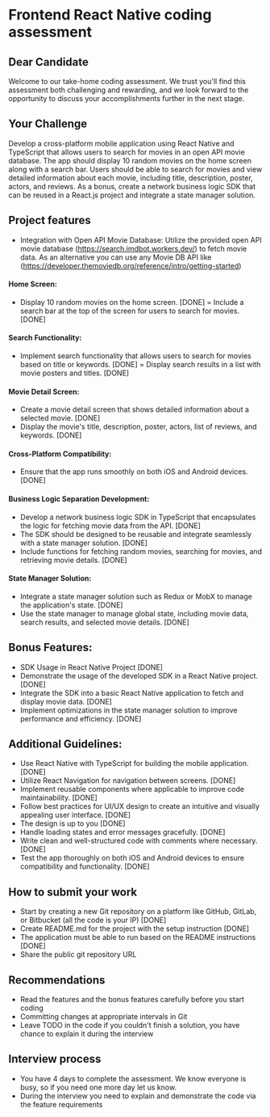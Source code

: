 # Frontend React Native coding assessment

## Dear Candidate
Welcome to our take-home coding assessment. We trust you'll find this assessment both challenging and rewarding, and we look forward to the opportunity to discuss your accomplishments further in the next stage.

## Your Challenge
Develop a cross-platform mobile application using React Native and TypeScript that allows users to search for movies in an open API movie database. The app should display 10 random movies on the home screen along with a search bar. Users should be able to search for movies and view detailed information about each movie, including title, description, poster, actors, and reviews. As a bonus, create a network business logic SDK that can be reused in a React.js project and integrate a state manager solution.

## Project features
- Integration with Open API Movie Database: Utilize the provided open API movie database (https://search.imdbot.workers.dev/) to fetch movie data. As an alternative you can use any Movie DB API like (https://developer.themoviedb.org/reference/intro/getting-started)

#### Home Screen:
- Display 10 random movies on the home screen. [DONE]
= Include a search bar at the top of the screen for users to search for movies. [DONE]

#### Search Functionality:
- Implement search functionality that allows users to search for movies based on title or keywords. [DONE]
= Display search results in a list with movie posters and titles. [DONE]

#### Movie Detail Screen:
- Create a movie detail screen that shows detailed information about a selected movie. [DONE]
- Display the movie's title, description, poster, actors, list of reviews, and keywords. [DONE]

#### Cross-Platform Compatibility:
- Ensure that the app runs smoothly on both iOS and Android devices. [DONE]

#### Business Logic Separation Development:
- Develop a network business logic SDK in TypeScript that encapsulates the logic for fetching movie data from the API. [DONE]
- The SDK should be designed to be reusable and integrate seamlessly with a state manager solution. [DONE]
- Include functions for fetching random movies, searching for movies, and retrieving movie details. [DONE]

#### State Manager Solution:
- Integrate a state manager solution such as Redux or MobX to manage the application's state. [DONE]
- Use the state manager to manage global state, including movie data, search results, and selected movie details. [DONE]

## Bonus Features:
- SDK Usage in React Native Project [DONE]
- Demonstrate the usage of the developed SDK in a React Native project. [DONE]
- Integrate the SDK into a basic React Native application to fetch and display movie data. [DONE]
- Implement optimizations in the state manager solution to improve performance and efficiency. [DONE]

## Additional Guidelines:
- Use React Native with TypeScript for building the mobile application. [DONE]
- Utilize React Navigation for navigation between screens. [DONE]
- Implement reusable components where applicable to improve code maintainability.  [DONE]
- Follow best practices for UI/UX design to create an intuitive and visually appealing user interface. [DONE]
- The design is up to you [DONE]
- Handle loading states and error messages gracefully. [DONE]
- Write clean and well-structured code with comments where necessary. [DONE]
- Test the app thoroughly on both iOS and Android devices to ensure compatibility and functionality. [DONE]

## How to submit your work
- Start by creating a new Git repository on a platform like GitHub, GitLab, or Bitbucket (all the code is your IP) [DONE]
- Create README.md for the project with the setup instruction  [DONE]
- The application must be able to run based on the README instructions [DONE]
- Share the public git repository URL

## Recommendations
- Read the features and the bonus features carefully before you start coding
- Committing changes at appropriate intervals in Git
- Leave TODO in the code if you couldn't finish a solution, you have chance to explain it during the interview

## Interview process
- You have 4 days to complete the assessment. We know everyone is busy, so if you need one more day let us know.
- During the interview you need to explain and demonstrate the code via the feature requirements